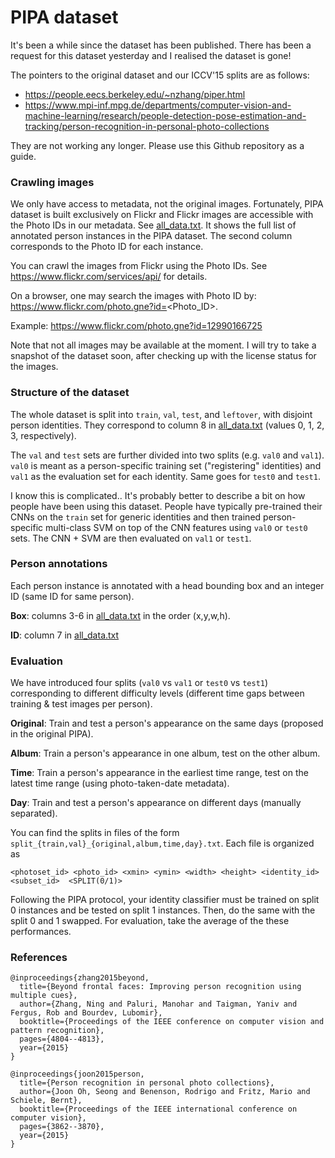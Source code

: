 # PIPA dataset

It's been a while since the dataset has been published. There has been a request for this dataset yesterday and I realised the dataset is gone!

The pointers to the original dataset and our ICCV'15 splits are as follows:

- https://people.eecs.berkeley.edu/~nzhang/piper.html
- https://www.mpi-inf.mpg.de/departments/computer-vision-and-machine-learning/research/people-detection-pose-estimation-and-tracking/person-recognition-in-personal-photo-collections

They are not working any longer. Please use this Github repository as a guide.

### Crawling images

We only have access to metadata, not the original images. Fortunately, PIPA dataset is built exclusively on Flickr and Flickr images are accessible with the Photo IDs in our metadata. See [all_data.txt](all_data.txt). It shows the full list of annotated person instances in the PIPA dataset. The second column corresponds to the Photo ID for each instance. 

You can crawl the images from Flickr using the Photo IDs. See https://www.flickr.com/services/api/ for details.

On a browser, one may search the images with Photo ID by: https://www.flickr.com/photo.gne?id=<Photo_ID>. 

Example: https://www.flickr.com/photo.gne?id=12990166725

Note that not all images may be available at the moment. I will try to take a snapshot of the dataset soon, after checking up with the license status for the images.

### Structure of the dataset

The whole dataset is split into `train`, `val`, `test`, and `leftover`, with disjoint person identities. They correspond to column 8 in [all_data.txt](all_data.txt) (values 0, 1, 2, 3, respectively). 

The `val` and `test` sets are further divided into two splits (e.g. `val0` and `val1`). `val0` is meant as a person-specific training set ("registering" identities) and `val1` as the evaluation set for each identity. Same goes for `test0` and `test1`.

I know this is complicated.. It's probably better to describe a bit on how people have been using this dataset. People have typically pre-trained their CNNs on the `train` set for generic identities and then trained person-specific multi-class SVM on top of the CNN features using `val0` or `test0` sets. The CNN + SVM are then evaluated on `val1` or `test1`.


### Person annotations

Each person instance is annotated with a head bounding box and an integer ID (same ID for same person).

**Box**: columns 3-6 in [all_data.txt](all_data.txt) in the order (x,y,w,h).

**ID**: column 7 in [all_data.txt](all_data.txt)


### Evaluation

We have introduced four splits (`val0` vs `val1` or `test0` vs `test1`) corresponding to different difficulty levels (different time gaps between training & test images per person). 

**Original**: Train and test a person's appearance on the same days (proposed in the original PIPA).

**Album**: Train a person's appearance in one album, test on the other album.

**Time**: Train a person's appearance in the earliest time range, test on the latest time range (using photo-taken-date metadata).

**Day**: Train and test a person's appearance on different days (manually separated).

You can find the splits in files of the form `split_{train,val}_{original,album,time,day}.txt`. Each file is organized as 

```
<photoset_id> <photo_id> <xmin> <ymin> <width> <height> <identity_id> <subset_id>  <SPLIT(0/1)>
```

Following the PIPA protocol, your identity classifier must be trained on split 0 instances and be tested on split 1 instances. Then, do the same with the split 0 and 1 swapped. For evaluation, take the average of the these performances.



### References

```
@inproceedings{zhang2015beyond,
  title={Beyond frontal faces: Improving person recognition using multiple cues},
  author={Zhang, Ning and Paluri, Manohar and Taigman, Yaniv and Fergus, Rob and Bourdev, Lubomir},
  booktitle={Proceedings of the IEEE conference on computer vision and pattern recognition},
  pages={4804--4813},
  year={2015}
}

@inproceedings{joon2015person,
  title={Person recognition in personal photo collections},
  author={Joon Oh, Seong and Benenson, Rodrigo and Fritz, Mario and Schiele, Bernt},
  booktitle={Proceedings of the IEEE international conference on computer vision},
  pages={3862--3870},
  year={2015}
}
```
